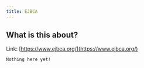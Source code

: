 ```yaml
---
title: EJBCA
---
```


## What is this about?

Link: [https://www.ejbca.org/](https://www.ejbca.org/)

```
Nothing here yet!
```